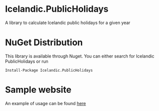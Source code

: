 # Icelandic.PublicHolidays
A library to calculate Icelandic public holidays for a given year

# NuGet Distribution
This library is available through Nuget. You can either search for Icelandic PublicHolidays or run

    Install-Package Icelandic.PublicHolidays

# Sample website
An example of usage can be found [here](https://dagatal.status.is)